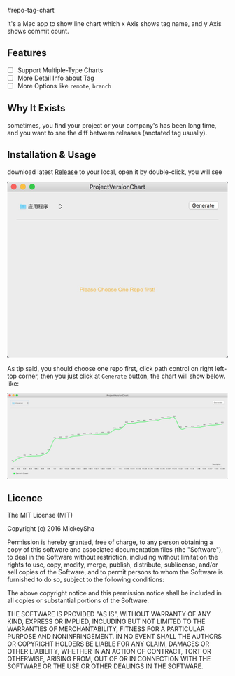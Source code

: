 #repo-tag-chart


it's a Mac app to show line chart which x Axis shows tag name, and y Axis shows commit count.

## Features
  * [ ] Support Multiple-Type Charts
  * [ ] More Detail Info about Tag
  * [ ] More Options like `remote`, `branch`

## Why It Exists
sometimes, you find your project or your company's has been long time, and you want to see the diff between releases (anotated tag usually).

## Installation & Usage
download latest [Release](https://github.com/MickeyHub/repo-tag-chart/releases/download/v0.1.0/ProjectVersionChart.app.zip) to your local, open it by double-click, you will see

![](./DemoAssets/main.png)

As tip said, you should choose one repo first, click path control on right left-top corner, then you just click at `Generate` button, the chart will show below. like:

![](./DemoAssets/chart.png)


## Licence
The MIT License (MIT)

Copyright (c) 2016 MickeySha

Permission is hereby granted, free of charge, to any person obtaining a copy
of this software and associated documentation files (the "Software"), to deal
in the Software without restriction, including without limitation the rights
to use, copy, modify, merge, publish, distribute, sublicense, and/or sell
copies of the Software, and to permit persons to whom the Software is
furnished to do so, subject to the following conditions:

The above copyright notice and this permission notice shall be included in all
copies or substantial portions of the Software.

THE SOFTWARE IS PROVIDED "AS IS", WITHOUT WARRANTY OF ANY KIND, EXPRESS OR
IMPLIED, INCLUDING BUT NOT LIMITED TO THE WARRANTIES OF MERCHANTABILITY,
FITNESS FOR A PARTICULAR PURPOSE AND NONINFRINGEMENT. IN NO EVENT SHALL THE
AUTHORS OR COPYRIGHT HOLDERS BE LIABLE FOR ANY CLAIM, DAMAGES OR OTHER
LIABILITY, WHETHER IN AN ACTION OF CONTRACT, TORT OR OTHERWISE, ARISING FROM,
OUT OF OR IN CONNECTION WITH THE SOFTWARE OR THE USE OR OTHER DEALINGS IN THE
SOFTWARE.
